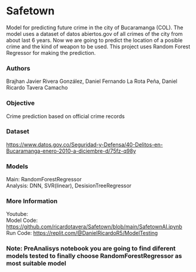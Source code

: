 # Safetown
Model for predicting future crime in the city of Bucaramanga (COL). The model uses a dataset of datos abiertos.gov of all crimes of the city from about last 6 years. Now we are going to predict the location of a posible crime and the kind of weapon to be used. This project uses Random Forest Regressor for making the prediction. 

### Authors
Brajhan Javier Rivera González, 
Daniel Fernando La Rota Peña, 
Daniel Ricardo Tavera Camacho


### Objective
Crime prediction based on official crime records

### Dataset
https://www.datos.gov.co/Seguridad-y-Defensa/40-Delitos-en-Bucaramanga-enero-2010-a-diciembre-d/75fz-q98y

### Models
Main: RandomForestRegressor <br>
Analysis: DNN, SVR(linear), DesisionTreeRegressor

### More Information
Youtube: <br>
Model Code: https://github.com/ricardotavera/Safetown/blob/main/SafetownAI.ipynb <br>
Run Code: https://replit.com/@DanielRicardoR5/ModelTesting 

### Note: PreAnalisys notebook you are going to find diferent models tested to finally choose RandomForestRegressor as most suitable model <br>









